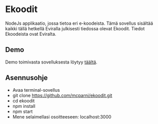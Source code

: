 # Ekoodit
NodeJs applikaatio, jossa tietoa eri e-koodeista. Tämä sovellus sisältää kaikki tällä hetkellä Eviralla julkisesti tiedossa olevat Ekoodit. Tiedot Ekoodeista ovat Eviralta.

## Demo
Demo toimivasta sovelluksesta löytyy <a href="https://radiant-falls-66895.herokuapp.com/" target="_blank">täältä</a>.

## Asennusohje
- Avaa terminal-sovellus
- git clone https://github.com/mcparni/ekoodit.git
- cd ekoodit 
- npm install
- npm start
- Mene selaimellasi osoitteeseen: localhost:3000
